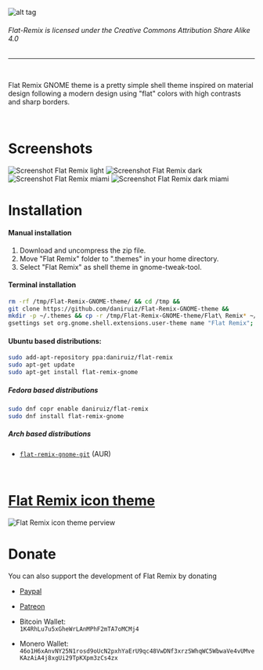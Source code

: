 ![alt tag](https://github.com/daniruiz/Flat-Remix-GNOME-theme/blob/master/Images/logo.png?raw=true)

###### Flat-Remix is licensed under the Creative Commons Attribution Share Alike 4.0
<hr>
<br>

Flat Remix GNOME theme is a pretty simple shell theme inspired on material design following a modern design using "flat" colors with high contrasts and sharp borders.

<br/>

# Screenshots

![Screenshot Flat Remix light](https://raw.githubusercontent.com/daniruiz/Flat-Remix-GNOME-theme/master/Images/1.png)
![Screenshot Flat Remix dark](https://raw.githubusercontent.com/daniruiz/Flat-Remix-GNOME-theme/master/Images/1dark.png)
![Screenshot Flat Remix miami](https://raw.githubusercontent.com/daniruiz/Flat-Remix-GNOME-theme/master/Images/1miami.png)
![Screenshot Flat Remix dark miami](https://raw.githubusercontent.com/daniruiz/Flat-Remix-GNOME-theme/master/Images/1dark-miami.png)


# Installation

#### Manual installation

1. Download and uncompress the zip file.
1. Move "Flat Remix" folder to ".themes" in your home directory.
1. Select "Flat Remix" as shell theme in gnome-tweak-tool.

#### Terminal installation

```sh
rm -rf /tmp/Flat-Remix-GNOME-theme/ && cd /tmp &&
git clone https://github.com/daniruiz/Flat-Remix-GNOME-theme &&
mkdir -p ~/.themes && cp -r /tmp/Flat-Remix-GNOME-theme/Flat\ Remix* ~/.themes &&
gsettings set org.gnome.shell.extensions.user-theme name "Flat Remix";
```

#### Ubuntu based distributions:

```sh
sudo add-apt-repository ppa:daniruiz/flat-remix
sudo apt-get update
sudo apt-get install flat-remix-gnome
```

##### Fedora based distributions

```sh
sudo dnf copr enable daniruiz/flat-remix
sudo dnf install flat-remix-gnome
```

##### Arch based distributions
+ [`flat-remix-gnome-git`](https://aur.archlinux.org/packages/flat-remix-gnome-git/) (AUR)

<br/>

# [Flat Remix icon theme](https://github.com/daniruiz/Flat-Remix/)
![Flat Remix icon theme perview](https://raw.githubusercontent.com/daniruiz/Flat-Remix/master/preview.png)


# Donate

You can also support the development of Flat Remix by donating  

- [Paypal](https://www.paypal.com/cgi-bin/webscr?cmd=_s-xclick&hosted_button_id=7LEWLS78EAJGJ)  
  
- [Patreon](https://www.patreon.com/daniruiz)  
  
- Bitcoin Wallet:  
`1K4RhLu7u5xGheWrLAnMPhF2mTA7oMCMj4`  
  
- Monero Wallet:   `46o1H6xAnvNY25N1rosd9oUcN2pxhYaErU9qc48VwDNf3xrzSWhqWC5WbwaVe4vUMveKAzAiA4j8xgUi29TpKXpm3zCs4zx`  
